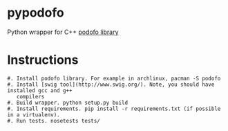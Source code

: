 # pypodofo

Python wrapper for C++ [podofo library](http://podofo.sourceforge.net/)

# Instructions

    #. Install podofo library. For example in archlinux, pacman -S podofo
    #. Install [swig tool](http://www.swig.org/). Note, you should have installed gcc and g++
       compilers
    #. Build wrapper. python setup.py build
    #. Install requirements. pip install -r requirements.txt (if possible in a virtualenv).
    #. Run tests. nosetests tests/
